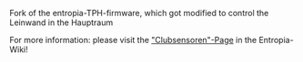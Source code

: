 Fork of the entropia-TPH-firmware, which got modified to control the Leinwand in the Hauptraum

For more information: please visit the ["Clubsensoren"-Page](https://entropia.de/Clubsensoren) in the Entropia-Wiki!
